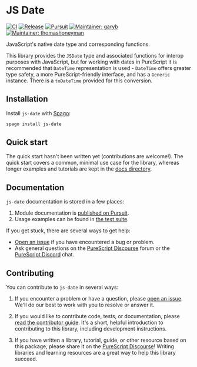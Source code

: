 # JS Date

[![CI](https://github.com/purescript-contrib/purescript-js-date/workflows/CI/badge.svg?branch=main)](https://github.com/purescript-contrib/purescript-js-date/actions?query=workflow%3ACI+branch%3Amain)
[![Release](https://img.shields.io/github/release/purescript-contrib/purescript-js-date.svg)](https://github.com/purescript-contrib/purescript-js-date/releases)
[![Pursuit](https://pursuit.purescript.org/packages/purescript-js-date/badge)](https://pursuit.purescript.org/packages/purescript-js-date)
[![Maintainer: garyb](https://img.shields.io/badge/maintainer-garyb-teal.svg)](https://github.com/garyb)
[![Maintainer: thomashoneyman](https://img.shields.io/badge/maintainer-thomashoneyman-teal.svg)](https://github.com/thomashoneyman)

JavaScript's native date type and corresponding functions.

This library provides the `JSDate` type and associated functions for interop purposes with JavaScript, but for working with dates in PureScript it is recommended that `DateTime` representation is used - `DateTime` offers greater type safety, a more PureScript-friendly interface, and has a `Generic` instance. There is a `toDateTime` provided for this conversion.

## Installation

Install `js-date` with [Spago](https://github.com/purescript/spago):

```sh
spago install js-date
```

## Quick start

The quick start hasn't been written yet (contributions are welcome!). The quick start covers a common, minimal use case for the library, whereas longer examples and tutorials are kept in the [docs directory](./docs).

## Documentation

`js-date` documentation is stored in a few places:

1. Module documentation is [published on Pursuit](https://pursuit.purescript.org/packages/purescript-js-date).
2. Usage examples can be found in [the test suite](./test).

If you get stuck, there are several ways to get help:

- [Open an issue](https://github.com/purescript-contrib/purescript-js-date/issues) if you have encountered a bug or problem.
- Ask general questions on the [PureScript Discourse](https://discourse.purescript.org) forum or the [PureScript Discord](https://purescript.org/chat) chat.

## Contributing

You can contribute to `js-date` in several ways:

1. If you encounter a problem or have a question, please [open an issue](https://github.com/purescript-contrib/purescript-js-date/issues). We'll do our best to work with you to resolve or answer it.

2. If you would like to contribute code, tests, or documentation, please [read the contributor guide](./CONTRIBUTING.md). It's a short, helpful introduction to contributing to this library, including development instructions.

3. If you have written a library, tutorial, guide, or other resource based on this package, please share it on the [PureScript Discourse](https://discourse.purescript.org)! Writing libraries and learning resources are a great way to help this library succeed.
